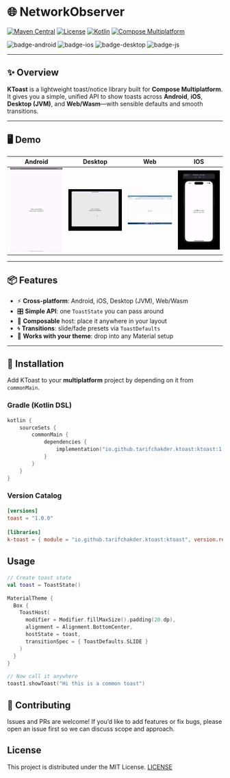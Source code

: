 # 🌐 NetworkObserver

[![Maven Central](https://img.shields.io/maven-central/v/io.github.tarifchakder.networkobserver/networkobserver)](https://central.sonatype.com/artifact/io.github.tarifchakder.networkobserver/networkobserver)
[![License](https://img.shields.io/github/license/tarifchakder/NetworkObserver)](LICENSE)
[![Kotlin](https://img.shields.io/badge/Kotlin-2.1.10-blue.svg?logo=kotlin)](https://kotlinlang.org)
[![Compose Multiplatform](https://img.shields.io/badge/Compose%20Multiplatform-1.7.3-blue)](https://github.com/JetBrains/compose-multiplatform)

![badge-android](https://img.shields.io/badge/Platform-Android-6EDB8D.svg?style=flat)
![badge-ios](https://img.shields.io/badge/Platform-iOS-CDCDCD.svg?style=flat)
![badge-desktop](https://img.shields.io/badge/Platform-Desktop-DB413D.svg?style=flat)
![badge-js](https://img.shields.io/badge/Platform-JS%2FWASM-FDD835.svg?style=flat)

---

## ✨ Overview

**KToast** is a lightweight toast/notice library built for **Compose Multiplatform**. It gives you a simple, unified API to show toasts across **Android**, **iOS**, **Desktop (JVM)**, and **Web/Wasm**—with sensible defaults and smooth transitions.

---

## 🖥️ Demo

|              Android              |              Desktop               |            Web             |            IOS             |
|:---------------------------------:|:----------------------------------:|:--------------------------:|:--------------------------:|
| ![Android](screenshot/mobile.gif) | ![Desktop](screenshot/desktop.gif) | ![Web](screenshot/web.gif) | ![IOS](screenshot/ios.gif) |

---

## 📦 Features

- ⚡ **Cross-platform**: Android, iOS, Desktop (JVM), Web/Wasm
- 🎛️ **Simple API**: one `ToastState` you can pass around
- 🎨 **Composable** host: place it anywhere in your layout
- 🌀 **Transitions**: slide/fade presets via `ToastDefaults`
- 🧱 **Works with your theme**: drop into any Material setup

---

## 🚀 Installation

Add KToast to your **multiplatform** project by depending on it from `commonMain`.

### Gradle (Kotlin DSL)

```kotlin
kotlin {
    sourceSets {
        commonMain {
            dependencies {
                implementation("io.github.tarifchakder.ktoast:ktoast:1.0.0")
            }
        }
    }
}
```
### Version Catalog

```toml
[versions]
toast = "1.0.0"

[libraries]
k-toast = { module = "io.github.tarifchakder.ktoast:ktoast", version.ref = "toast" }
```

## Usage

```Kotlin
// Create toast state
val toast = ToastState()
```
```kotlin
MaterialTheme {
  Box {
    ToastHost(
      modifier = Modifier.fillMaxSize().padding(20.dp),
      alignment = Alignment.BottomCenter,
      hostState = toast,
      transitionSpec = { ToastDefaults.SLIDE }
    )
  }
}
```

```Kotlin
// Now call it anywhere
toast1.showToast("Hi this is a common toast")
```
## 🤝 Contributing
Issues and PRs are welcome!
If you’d like to add features or fix bugs, please open an issue first so we can discuss scope and approach.
## License
This project is distributed under the MIT License.
[LICENSE](LICENSE) 



